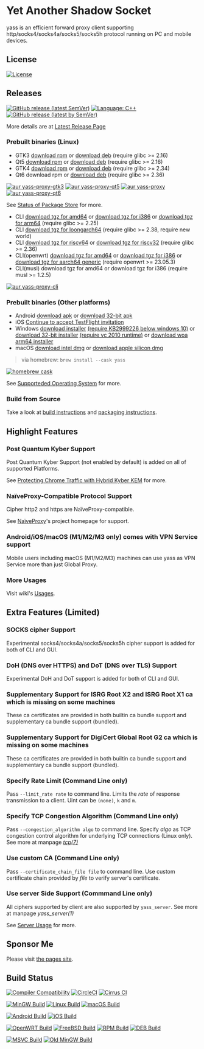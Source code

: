 # Yet Another Shadow Socket

yass is an efficient forward proxy client supporting http/socks4/socks4a/socks5/socks5h protocol running on PC and mobile devices.

## License
[![License](https://img.shields.io/github/license/Chilledheart/yass)][license-link]

## Releases

[![GitHub release (latest SemVer)](https://img.shields.io/github/v/release/Chilledheart/yass)](https://github.com/Chilledheart/yass/releases)
[![Language: C++](https://img.shields.io/github/languages/top/Chilledheart/yass.svg)](https://github.com/Chilledheart/yass/search?l=cpp)
[![GitHub release (latest by SemVer)](https://img.shields.io/github/downloads/Chilledheart/yass/latest/total)](https://github.com/Chilledheart/yass/releases/latest)

More details are at [Latest Release Page](https://github.com/Chilledheart/yass/releases/tag/1.11.2)

### Prebuilt binaries (Linux)
- GTK3 [download rpm](https://github.com/Chilledheart/yass/releases/download/1.11.2/yass-gtk3.el7.x86_64.1.11.2.rpm) or [download deb](https://github.com/Chilledheart/yass/releases/download/1.11.2/yass-gtk3-ubuntu-16.04-xenial_amd64.1.11.2.deb) (require glibc >= 2.16)
- Qt5 [download rpm](https://github.com/Chilledheart/yass/releases/download/1.11.2/yass-qt5.el7.x86_64.1.11.2.rpm) or [download deb](https://github.com/Chilledheart/yass/releases/download/1.11.2/yass-qt5-ubuntu-16.04-xenial_amd64.1.11.2.deb) (require glibc >= 2.16)
- GTK4 [download rpm](https://github.com/Chilledheart/yass/releases/download/1.11.2/yass-gtk4.el9.x86_64.1.11.2.rpm) or [download deb](https://github.com/Chilledheart/yass/releases/download/1.11.2/yass-gtk4-ubuntu-22.04-jammy_amd64.1.11.2.deb) (require glibc >= 2.34)
- Qt6 download rpm or [download deb](https://github.com/Chilledheart/yass/releases/download/1.11.2/yass-qt6-ubuntu-22.04-jammy_amd64.1.11.2.deb) (require glibc >= 2.36)

[![aur yass-proxy-gtk3](https://img.shields.io/aur/version/yass-proxy-gtk3)](https://aur.archlinux.org/packages/yass-proxy-gtk3)
[![aur yass-proxy-qt5](https://img.shields.io/aur/version/yass-proxy-qt5)](https://aur.archlinux.org/packages/yass-proxy-qt5)
[![aur yass-proxy](https://img.shields.io/aur/version/yass-proxy)](https://aur.archlinux.org/packages/yass-proxy)
[![aur yass-proxy-qt6](https://img.shields.io/aur/version/yass-proxy-qt6)](https://aur.archlinux.org/packages/yass-proxy-qt6)

See [Status of Package Store](https://github.com/Chilledheart/yass/wiki/Status-of-Package-Store) for more.

- CLI [download tgz for amd64](https://github.com/Chilledheart/yass/releases/download/1.11.1/yass_cli-linux-release-amd64-1.11.1.tgz) or [download tgz for i386](https://github.com/Chilledheart/yass/releases/download/1.11.1/yass_cli-linux-release-amd64-1.11.1.tgz) or [download tgz for arm64](https://github.com/Chilledheart/yass/releases/download/1.11.1/yass_cli-linux-release-arm64-1.11.1.tgz) (require glibc >= 2.25)
- CLI [download tgz for loongarch64](https://github.com/Chilledheart/yass/releases/download/1.11.1/yass_cli-linux-release-loongarch64-1.11.1.tgz) (require glibc >= 2.38, require new world)
- CLI [download tgz for riscv64](https://github.com/Chilledheart/yass/releases/download/1.11.1/yass_cli-linux-release-riscv64-1.11.1.tgz) or [download tgz for riscv32](https://github.com/Chilledheart/yass/releases/download/1.11.1/yass_cli-linux-release-riscv32-1.11.1.tgz) (require glibc >= 2.36)
- CLI(openwrt) [download tgz for amd64](https://github.com/Chilledheart/yass/releases/download/1.11.1/yass_cli-linux-openwrt-release-x86_64-1.11.1.tgz) or [download tgz for i386](https://github.com/Chilledheart/yass/releases/download/1.11.1/yass_cli-linux-openwrt-release-i486-1.11.1.tgz) or [download tgz for aarch64 generic](https://github.com/Chilledheart/yass/releases/download/1.11.1/yass_cli-linux-openwrt-release-aarch64-1.11.1.tgz) (require openwrt >= 23.05.3)
- CLI(musl) download tgz for amd64 or download tgz for i386 (require musl >= 1.2.5)

[![aur yass-proxy-cli](https://img.shields.io/aur/version/yass-proxy-cli)](https://aur.archlinux.org/packages/yass-proxy-cli)

### Prebuilt binaries (Other platforms)
- Android [download apk](https://github.com/Chilledheart/yass/releases/download/1.11.2/yass-android-release-arm64-1.11.2.apk) or [download 32-bit apk](https://github.com/Chilledheart/yass/releases/download/1.11.2/yass-android-release-arm-1.11.2.apk)
- iOS [Continue to accept TestFlight invitation](https://testflight.apple.com/join/6AkiEq09)
- Windows [download installer](https://github.com/Chilledheart/yass/releases/download/1.11.2/yass-mingw-win7-release-x86_64-1.11.2-system-installer.exe) [(require KB2999226 below windows 10)][KB2999226] or [download 32-bit installer](https://github.com/Chilledheart/yass/releases/download/1.11.2/yass-mingw-winxp-release-i686-1.11.2-system-installer.exe) [(require vc 2010 runtime)][vs2010_x86] or [download woa arm64 installer](https://github.com/Chilledheart/yass/releases/download/1.11.2/yass-mingw-release-aarch64-1.11.2-system-installer.exe)
- macOS [download intel dmg](https://github.com/Chilledheart/yass/releases/download/1.11.2/yass-macos-release-x64-1.11.2.dmg) or [download apple silicon dmg](https://github.com/Chilledheart/yass/releases/download/1.11.2/yass-macos-release-arm64-1.11.2.dmg)
> via homebrew: `brew install --cask yass`

[![homebrew cask](https://img.shields.io/homebrew/cask/v/yass)](https://formulae.brew.sh/cask/yass)

See [Supporteded Operating System](https://github.com/Chilledheart/yass/wiki/Supported-Operating-System) for more.

### Build from Source
Take a look at [build instructions](BUILDING.md) and [packaging instructions](PACKAGING.md).

## Highlight Features

### Post Quantum Kyber Support
Post Quantum Kyber Support (not enabled by default) is added on all of supported Platforms.

See [Protecting Chrome Traffic with Hybrid Kyber KEM](https://blog.chromium.org/2023/08/protecting-chrome-traffic-with-hybrid.html) for more.

### NaïveProxy-Compatible Protocol Support
Cipher http2 and https are NaïveProxy-compatible.

See [NaïveProxy](https://github.com/klzgrad/naiveproxy)'s project homepage for support.

### Android/iOS/macOS (M1/M2/M3 only) comes with VPN Service support
Mobile users including macOS (M1/M2/M3) machines can use yass as VPN Service more than just Global Proxy.

### More Usages
Visit wiki's [Usages](https://github.com/Chilledheart/yass/wiki/Usage).

## Extra Features (Limited)

### SOCKS cipher Support
Experimental socks4/socks4a/socks5/socks5h cipher support is added for both of CLI and GUI.

### DoH (DNS over HTTPS) and DoT (DNS over TLS) Support
Experimental DoH and DoT support is added for both of CLI and GUI.

### Supplementary Support for ISRG Root X2 and ISRG Root X1 ca which is missing on some machines
These ca certificates are provided in both builtin ca bundle support and supplementary ca bundle support (bundled).

### Supplementary Support for DigiCert Global Root G2 ca which is missing on some machines
These ca certificates are provided in both builtin ca bundle support and supplementary ca bundle support (bundled).

### Specify Rate Limit (Command Line only)
Pass `--limit_rate rate` to command line.
Limits the _rate_ of response transmission to a client.
Uint can be `(none)`, `k` and `m`.

### Specify TCP Congestion Algorithm (Command Line only)
Pass `--congestion_algorithm algo` to command line.
Specify _algo_ as TCP congestion control algorithm for underlying TCP connections (Linux only).
See more at manpage [_tcp(7)_](https://linux.die.net/man/7/tcp)

### Use custom CA (Command Line only)
Pass `--certificate_chain_file file` to command line.
Use custom certificate chain provided by _file_ to verify server's certificate.

### Use server Side Support (Commmand Line only)
All ciphers supported by client are also supported by `yass_server`.
See more at manpage _yass_server(1)_

See [Server Usage](https://github.com/Chilledheart/yass/wiki/Usage:-server-setup) for more.

## Sponsor Me
Please visit [the pages site](https://letshack.info).

## Build Status

[![Compiler Compatibility](https://github.com/Chilledheart/yass/actions/workflows/compiler.yml/badge.svg)](https://github.com/Chilledheart/yass/actions/workflows/compiler.yml)
[![CircleCI](https://img.shields.io/circleci/build/github/Chilledheart/yass/develop?logo=circleci&&label=Sanitizers%20and%20Ubuntu%20arm)](https://circleci.com/gh/Chilledheart/yass/?branch=develop)
[![Cirrus CI](https://img.shields.io/cirrus/github/Chilledheart/yass/develop?logo=cirrusci&&label=FreeBSD%20and%20macOS)](https://cirrus-ci.com/github/Chilledheart/yass/develop)

[![MinGW Build](https://github.com/Chilledheart/yass/actions/workflows/releases-mingw-new.yml/badge.svg)](https://github.com/Chilledheart/yass/actions/workflows/releases-mingw-new.yml)
[![Linux Build](https://github.com/Chilledheart/yass/actions/workflows/releases-linux-binary.yml/badge.svg)](https://github.com/Chilledheart/yass/actions/workflows/releases-linux-binary.yml)
[![macOS Build](https://github.com/Chilledheart/yass/actions/workflows/releases-macos.yml/badge.svg)](https://github.com/Chilledheart/yass/actions/workflows/releases-macos.yml)

[![Android Build](https://github.com/Chilledheart/yass/actions/workflows/releases-android-binary.yml/badge.svg)](https://github.com/Chilledheart/yass/actions/workflows/releases-android-binary.yml)
[![iOS Build](https://github.com/Chilledheart/yass/actions/workflows/releases-ios.yml/badge.svg)](https://github.com/Chilledheart/yass/actions/workflows/releases-ios.yml)

[![OpenWRT Build](https://github.com/Chilledheart/yass/actions/workflows/releases-openwrt-binary.yml/badge.svg)](https://github.com/Chilledheart/yass/actions/workflows/releases-openwrt-binary.yml)
[![FreeBSD Build](https://github.com/Chilledheart/yass/actions/workflows/releases-freebsd-binary.yml/badge.svg)](https://github.com/Chilledheart/yass/actions/workflows/releases-freebsd-binary.yml)
[![RPM Build](https://github.com/Chilledheart/yass/actions/workflows/releases-rpm.yml/badge.svg)](https://github.com/Chilledheart/yass/actions/workflows/releases-rpm.yml)
[![DEB Build](https://github.com/Chilledheart/yass/actions/workflows/releases-deb.yml/badge.svg)](https://github.com/Chilledheart/yass/actions/workflows/releases-deb.yml)

[![MSVC Build](https://github.com/Chilledheart/yass/actions/workflows/releases-windows.yml/badge.svg)](https://github.com/Chilledheart/yass/actions/workflows/releases-windows.yml)
[![Old MinGW Build](https://github.com/Chilledheart/yass/actions/workflows/releases-mingw.yml/badge.svg)](https://github.com/Chilledheart/yass/actions/workflows/releases-mingw.yml)

[license-link]: LICENSE
[KB2999226]: https://support.microsoft.com/en-us/topic/update-for-universal-c-runtime-in-windows-c0514201-7fe6-95a3-b0a5-287930f3560c
[vs2010_x86]: https://download.microsoft.com/download/1/6/5/165255E7-1014-4D0A-B094-B6A430A6BFFC/vcredist_x86.exe
